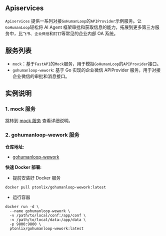 ## Apiservices

`Apiservices` 提供一系列对接`GoHumanLoop`的`APIProvider`示例服务。让`GoHumanLoop`轻松将 AI Agent 框架审批和获取信息的能力，拓展到更多第三方服务中，比`飞书`、`企业微信`和`钉钉`等常见的企业内部 OA 系统。

## 服务列表

- `mock`：基于`FastAPI`的`Mock`服务，用于模拟`GoHumanLoop`的`APIProvider`接口。
- `gohumanloop-wework`: 基于 Go 实现的企业微信 APIProvider 服务，用于对接企业微信的审批和消息接口。

## 实例说明

### 1. mock 服务

跳转到 [mock 服务](./mock/README.md) 查看详细说明。

### 2. gohumanloop-wework 服务

**仓库地址:**

- [gohumanloop-wework](https://github.com/ptonlix/gohumanloop-wework)

**快速 Docker 部署:**

- 提前安装好 Docker 服务

```shell
docker pull ptonlix/gohumanloop-wework:latest
```

- 运行容器

```shell
docker run -d \
  --name gohumanloop-wework \
  -v /path/to/local/conf:/app/conf \
  -v /path/to/local/data:/app/data \
  -p 9800:9800 \
  ptonlix/gohumanloop-wework:latest

```
